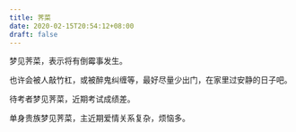 ```yaml
---
title: 荠菜
date: 2020-02-15T20:54:12+08:00
draft: false
---
```


梦见荠菜，表示将有倒霉事发生。

也许会被人敲竹杠，或被醉鬼纠缠等，最好尽量少出门，在家里过安静的日子吧。

待考者梦见荠菜，近期考试成绩差。

单身贵族梦见荠菜，主近期爱情关系复杂，烦恼多。

